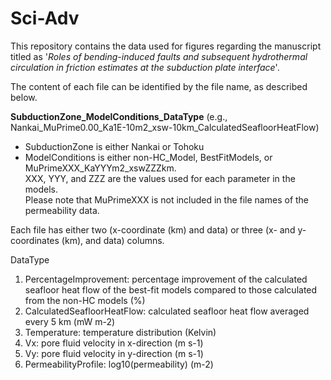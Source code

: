 # Sci-Adv
This repository contains the data used for figures regarding the manuscript titled as '*Roles of bending-induced faults and subsequent hydrothermal circulation in friction estimates at the subduction plate interface*'.

The content of each file can be identified by the file name, as described below.  

**SubductionZone_ModelConditions_DataType** (e.g., Nankai_MuPrime0.00_Ka1E-10m2_xsw-10km_CalculatedSeafloorHeatFlow)  
- SubductionZone is either Nankai or Tohoku  
- ModelConditions is either non-HC_Model, BestFitModels, or MuPrimeXXX_KaYYYm2_xswZZZkm.  
XXX, YYY, and ZZZ are the values used for each parameter in the models.  
Please note that MuPrimeXXX is not included in the file names of the permeability data.

Each file has either two (x-coordinate (km) and data) or three (x- and y- coordinates (km), and data) columns.

DataType
01. PercentageImprovement: percentage improvement of the calculated seafloor heat flow of the best-fit models compared to those calculated from the non-HC models (%)
02. CalculatedSeafloorHeatFlow: calculated seafloor heat flow averaged every 5 km (mW m-2)
03. Temperature: temperature distribution (Kelvin)
04. Vx: pore fluid velocity in x-direction (m s-1)
05. Vy: pore fluid velocity in y-direction (m s-1)
06. PermeabilityProfile: log10(permeability) (m-2)
